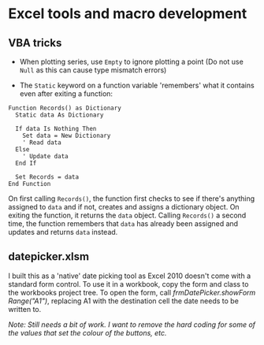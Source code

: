 # Excel tools and macro development

## VBA tricks

* When plotting series, use ``Empty`` to ignore plotting a point (Do not use ``Null`` as this can cause type mismatch errors)


* The ``Static`` keyword on a function variable 'remembers' what it contains even after exiting a function:

```
Function Records() as Dictionary
  Static data As Dictionary

  If data Is Nothing Then
    Set data = New Dictionary
    ' Read data
  Else
    ' Update data
  End If

  Set Records = data
End Function
```

On first calling ``Records()``, the function first checks to see if there's anything assigned to ``data`` and if not, creates and assigns a dictionary object. On exiting the function, it returns the ``data`` object. Calling ``Records()`` a second time, the function remembers that ``data`` has already been assigned and updates and returns ``data`` instead.

## datepicker.xlsm
I built this as a 'native' date picking tool as Excel 2010 doesn't come with a standard form control.
To use it in a workbook, copy the form and class to the workbooks project tree. To open the form, call _frmDatePicker.showForm Range("A1")_, replacing A1 with the destination cell the date needs to be written to.

_Note: Still needs a bit of work. I want to remove the hard coding for some of the values that set the colour of the buttons, etc._
